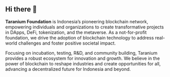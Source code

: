 ## Hi there 👋

**Taranium Foundation** is Indonesia’s pioneering blockchain network, empowering individuals and organizations to create transformative projects in DApps, DeFi, tokenization, and the metaverse. As a not-for-profit foundation, we drive the adoption of blockchain technology to address real-world challenges and foster positive societal impact.

Focusing on incubation, testing, R&D, and community building, Taranium provides a robust ecosystem for innovation and growth. We believe in the power of blockchain to reshape industries and create opportunities for all, advancing a decentralized future for Indonesia and beyond.

<!--

**Here are some ideas to get you started:**

🙋‍♀️ A short introduction - what is your organization all about?
🌈 Contribution guidelines - how can the community get involved?
👩‍💻 Useful resources - where can the community find your docs? Is there anything else the community should know?
🍿 Fun facts - what does your team eat for breakfast?
🧙 Remember, you can do mighty things with the power of [Markdown](https://docs.github.com/github/writing-on-github/getting-started-with-writing-and-formatting-on-github/basic-writing-and-formatting-syntax)
-->
